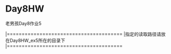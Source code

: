 # Day8HW
老男孩Day8作业5

|=======================================
|指定的读取路径请放在Day8HW_ex5所在的目录下
|=======================================